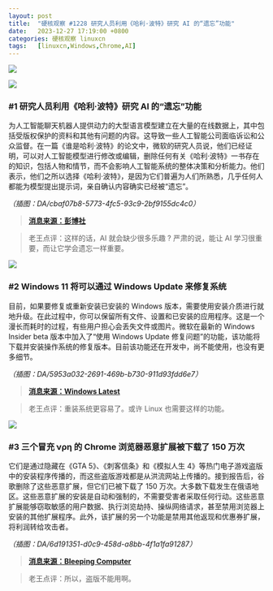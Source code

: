 ```yaml
---
layout: post
title:	"硬核观察 #1228 研究人员利用《哈利·波特》研究 AI 的“遗忘”功能"
date:	2023-12-27 17:19:00 +0800 
categories:	硬核观察 linuxcn 
tags:	[linuxcn,Windows,Chrome,AI]
---
```



![](/Asserts/Images//attachment/album/202312/27/171754ar2i0lmtmbode06z.jpg)


![](/Asserts/Images//attachment/album/202312/27/171816hvvt2u9izf4ee2c1.png)


### #1 研究人员利用《哈利·波特》研究 AI 的“遗忘”功能


为人工智能聊天机器人提供动力的大型语言模型建立在大量的在线数据上，其中包括受版权保护的资料和其他有问题的内容。这导致一些人工智能公司面临诉讼和公众监督。在一篇《谁是哈利·波特》的论文中，微软的研究人员说，他们已经证明，可以对人工智能模型进行修改或编辑，删除任何有关《哈利·波特》一书存在的知识，包括人物和情节，而不会影响人工智能系统的整体决策和分析能力。他们表示，他们之所以选择《哈利·波特》，是因为它们普遍为人们所熟悉，几乎任何人都能为模型提出提示词，亲自确认内容确实已经被“遗忘”。


*（插图：DA/cbaf07b8-5773-4fc5-93c9-2bf9155dc4c0）*



> 
> **[消息来源：彭博社](https://www.bloomberg.com/news/articles/2023-12-26/researchers-have-a-magic-tool-to-understand-ai-harry-potter)**
> 
> 
> 



> 
> 老王点评：这样的话，AI 就会缺少很多乐趣 ? 严肃的说，能让 AI 学习很重要，而让它学会遗忘一样重要。
> 
> 
> 


![](/Asserts/Images//attachment/album/202312/27/171829v8v8xzzf8bf8fujz.png)


### #2 Windows 11 将可以通过 Windows Update 来修复系统


目前，如果要修复或重新安装已安装的 Windows 版本，需要使用安装介质进行就地升级。在此过程中，你可以保留所有文件、设置和已安装的应用程序。这是一个漫长而耗时的过程，有些用户担心会丢失文件或图片。微软在最新的 Windows Insider beta 版本中加入了“使用 Windows Update 修复问题”的功能，该功能将下载并安装操作系统的修复版本。目前该功能还在开发中，尚不能使用，也没有更多细节。


*（插图：DA/5953a032-2691-469b-b730-911d93fdd6e7）*



> 
> **[消息来源：Windows Latest](https://www.windowslatest.com/2023/12/26/microsofts-game-changer-feature-reinstalls-windows-11-directly-via-windows-update/)**
> 
> 
> 



> 
> 老王点评：重装系统更容易了。或许 Linux 也需要这样的功能。
> 
> 
> 


![](/Asserts/Images//attachment/album/202312/27/171900y2ed616j8bwege62.png)


### #3 三个冒充 νρη 的 Chrome 浏览器恶意扩展被下载了 150 万次


它们是通过隐藏在《GTA 5》、《刺客信条》和《模拟人生 4》等热门电子游戏盗版中的安装程序传播的，而这些盗版游戏都是从洪流网站上传播的。接到报告后，谷歌删除了这些恶意扩展，但它们已被下载了 150 万次。大多数下载发生在俄语地区。这些恶意扩展的安装是自动和强制的，不需要受害者采取任何行动。这些恶意扩展能够窃取敏感的用户数据、执行浏览劫持、操纵网络请求，甚至禁用浏览器上安装的其他扩展程序。此外，该扩展的另一个功能是禁用其他返现和优惠券扩展，将利润转给攻击者。


*（插图：DA/6d191351-d0c9-458d-a8bb-4f1a1fa91287）*



> 
> **[消息来源：Bleeping Computer](https://www.bleepingcomputer.com/news/security/fake-vpn-chrome-extensions-force-installed-15-million-times/)**
> 
> 
> 



> 
> 老王点评：所以，盗版不能用啊。
> 
> 
>
